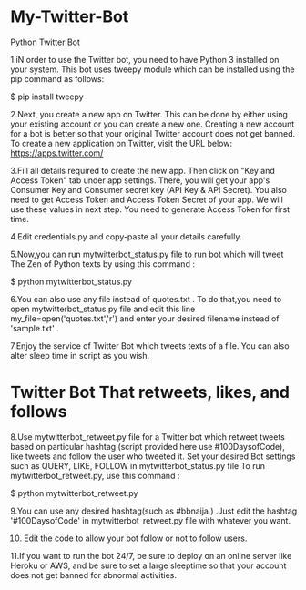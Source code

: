 # My-Twitter-Bot

Python Twitter Bot 

1.iN order to use the Twitter bot, you need to have Python 3 installed on your system.
This bot uses tweepy module which can be installed using the pip command as follows:


 $ pip install tweepy


2.Next, you create a new app on Twitter. 
This can be done by either using your existing account or you can create a new one.
Creating a new account for a bot is better so that your original Twitter account does not get banned.
To create a new application on Twitter, visit the URL below:
 https://apps.twitter.com/

3.Fill all details required to create the new app. Then click on "Key and Access Token" tab under app settings.
There, you will get your app's Consumer Key and Consumer secret key (API Key & API Secret). 
You also need to get Access Token and Access Token Secret of your app. We will use these values in next step.
You need to generate Access Token for first time.


4.Edit credentials.py and copy-paste  all your details carefully.


5.Now,you can run  mytwitterbot_status.py file to run bot which will tweet The Zen of Python texts by using this command :




 $ python mytwitterbot_status.py 
 



6.You can also use any file instead of quotes.txt . To do that,you need to open mytwitterbot_status.py file and edit this line my_file=open('quotes.txt','r') and enter your desired filename instead of 'sample.txt' .



7.Enjoy the service of Twitter Bot which tweets texts of a file. You can also alter sleep time in script as you wish.




# Twitter Bot That retweets, likes, and follows

8.Use mytwitterbot_retweet.py file for a Twitter bot which retweet tweets based on particular hashtag (script provided here use #100DaysofCode), like tweets and follow the user who tweeted it. 
Set your desired Bot settings such as QUERY, LIKE, FOLLOW in mytwitterbot_status.py file  To run mytwitterbot_retweet.py, use this command :

$ python mytwitterbot_retweet.py




9.You can use any desired hashtag(such as #bbnaija ) .Just edit the hashtag '#100DaysofCode' in mytwitterbot_retweet.py file with whatever you want. 

10. Edit the code to allow your bot follow or not to follow users. 


11.If you want to run the bot 24/7, be sure to deploy on an online server like Heroku or AWS, and be sure to set a large sleeptime so that your account does not get banned for abnormal activities. 







